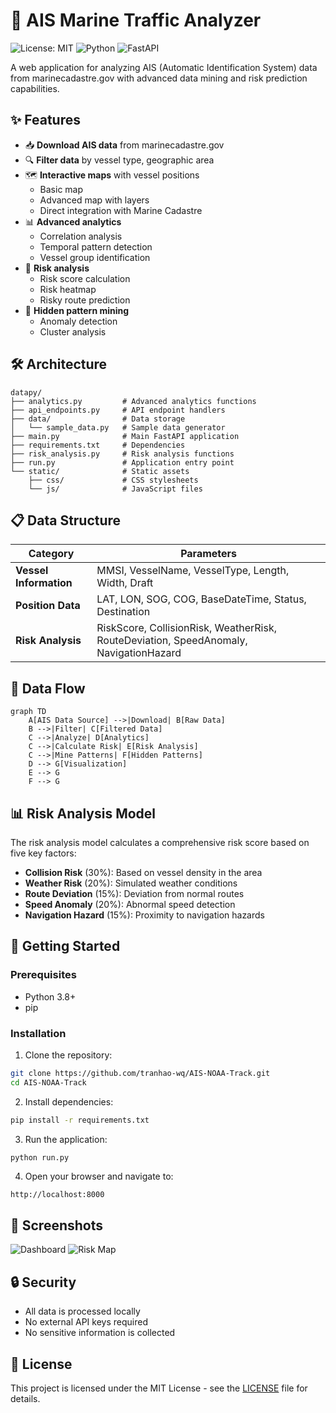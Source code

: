 # 🚢 AIS Marine Traffic Analyzer

![License: MIT](https://img.shields.io/badge/License-MIT-yellow.svg)
![Python](https://img.shields.io/badge/Python-3.8+-blue.svg)
![FastAPI](https://img.shields.io/badge/FastAPI-0.104.1-green.svg)

A web application for analyzing AIS (Automatic Identification System) data from marinecadastre.gov with advanced data mining and risk prediction capabilities.

## ✨ Features

- 📥 **Download AIS data** from marinecadastre.gov
- 🔍 **Filter data** by vessel type, geographic area
- 🗺️ **Interactive maps** with vessel positions
  - Basic map
  - Advanced map with layers
  - Direct integration with Marine Cadastre
- 📊 **Advanced analytics**
  - Correlation analysis
  - Temporal pattern detection
  - Vessel group identification
- 🚨 **Risk analysis**
  - Risk score calculation
  - Risk heatmap
  - Risky route prediction
- 🔮 **Hidden pattern mining**
  - Anomaly detection
  - Cluster analysis

## 🛠️ Architecture

```
datapy/
├── analytics.py         # Advanced analytics functions
├── api_endpoints.py     # API endpoint handlers
├── data/                # Data storage
│   └── sample_data.py   # Sample data generator
├── main.py              # Main FastAPI application
├── requirements.txt     # Dependencies
├── risk_analysis.py     # Risk analysis functions
├── run.py               # Application entry point
└── static/              # Static assets
    ├── css/             # CSS stylesheets
    └── js/              # JavaScript files
```

## 📋 Data Structure

| Category | Parameters |
|----------|------------|
| **Vessel Information** | MMSI, VesselName, VesselType, Length, Width, Draft |
| **Position Data** | LAT, LON, SOG, COG, BaseDateTime, Status, Destination |
| **Risk Analysis** | RiskScore, CollisionRisk, WeatherRisk, RouteDeviation, SpeedAnomaly, NavigationHazard |

## 🔄 Data Flow

```mermaid
graph TD
    A[AIS Data Source] -->|Download| B[Raw Data]
    B -->|Filter| C[Filtered Data]
    C -->|Analyze| D[Analytics]
    C -->|Calculate Risk| E[Risk Analysis]
    C -->|Mine Patterns| F[Hidden Patterns]
    D --> G[Visualization]
    E --> G
    F --> G
```

## 📊 Risk Analysis Model

The risk analysis model calculates a comprehensive risk score based on five key factors:

- **Collision Risk** (30%): Based on vessel density in the area
- **Weather Risk** (20%): Simulated weather conditions
- **Route Deviation** (15%): Deviation from normal routes
- **Speed Anomaly** (20%): Abnormal speed detection
- **Navigation Hazard** (15%): Proximity to navigation hazards

## 🚀 Getting Started

### Prerequisites

- Python 3.8+
- pip

### Installation

1. Clone the repository:
```bash
git clone https://github.com/tranhao-wq/AIS-NOAA-Track.git
cd AIS-NOAA-Track
```

2. Install dependencies:
```bash
pip install -r requirements.txt
```

3. Run the application:
```bash
python run.py
```

4. Open your browser and navigate to:
```
http://localhost:8000
```

## 📸 Screenshots

![Dashboard](https://via.placeholder.com/800x450.png?text=AIS+Marine+Traffic+Analyzer+Dashboard)
![Risk Map](https://via.placeholder.com/800x450.png?text=Risk+Analysis+Map)

## 🔒 Security

- All data is processed locally
- No external API keys required
- No sensitive information is collected

## 📄 License

This project is licensed under the MIT License - see the [LICENSE](LICENSE) file for details.